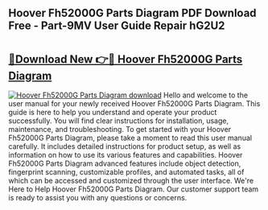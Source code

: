 ## Hoover Fh52000G Parts Diagram PDF Download Free - Part-9MV User Guide Repair hG2U2

# <h2><a href="http://dfiork.blite.top/?on=Hoover+Fh52000G+Parts+Diagram">🔗Download New 👉🔴 Hoover Fh52000G Parts Diagram</a></h2>

[![Hoover Fh52000G Parts Diagram download](https://i.imgur.com/lujVjoI.png)](http://dfiork.blite.top/?on=Hoover+Fh52000G+Parts+Diagram)
Hello and welcome to the user manual for your newly received Hoover Fh52000G Parts Diagram. This guide is here to help you understand and operate your product successfully. You will find clear instructions for installation, usage, maintenance, and troubleshooting. To get started with your Hoover Fh52000G Parts Diagram, please take a moment to read this user manual carefully. It includes detailed instructions for product setup, as well as information on how to use its various features and capabilities. Hoover Fh52000G Parts Diagram advanced features include object detection, fingerprint scanning, customizable profiles, and automated tasks, all of which can be accessed and customized through the user interface. We're Here to Help Hoover Fh52000G Parts Diagram. Our customer support team is ready to assist you with any questions or concerns.
